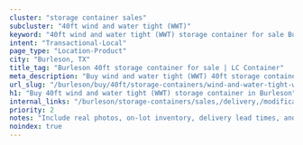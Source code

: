 ```yaml
---
cluster: "storage container sales"
subcluster: "40ft wind and water tight (WWT)"
keyword: "40ft wind and water tight (WWT) storage container for sale Burleson, TX"
intent: "Transactional-Local"
page_type: "Location-Product"
city: "Burleson, TX"
title_tag: "Burleson 40ft storage container for sale | LC Container"
meta_description: "Buy wind and water tight (WWT) 40ft storage container sale with local delivery in Burleson, TX. LC Container — local Since 2003. Request a fast quote today."
url_slug: "/burleson/buy/40ft/storage-containers/wind-and-water-tight-wwt"
h1: "Buy 40ft wind and water tight (WWT) storage container in Burleson"
internal_links: "/burleson/storage-containers/sales,/delivery,/modifications"
priority: 2
notes: "Include real photos, on-lot inventory, delivery lead times, and financing info."
noindex: true
---
```


<!-- TODO: Add unique city/inventory copy, images, and internal links here. -->
